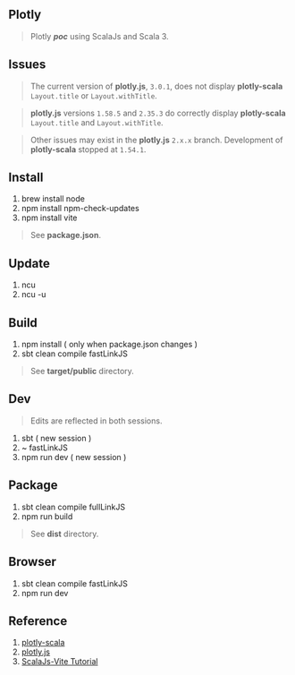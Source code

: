 Plotly
------
>Plotly ***poc*** using ScalaJs and Scala 3.

Issues
------
>The current version of **plotly.js**, ```3.0.1```, does not display **plotly-scala** ```Layout.title``` or ```Layout.withTitle```.

>**plotly.js** versions ```1.58.5``` and ```2.35.3``` do correctly display **plotly-scala** ```Layout.title``` and ```Layout.withTitle```.

>Other issues may exist in the **plotly.js** ```2.x.x``` branch. Development of **plotly-scala** stopped at ```1.54.1```.

Install
-------
1. brew install node
2. npm install npm-check-updates
3. npm install vite
>See **package.json**.

Update
------
1. ncu
2. ncu -u

Build
-----
1. npm install ( only when package.json changes )
2. sbt clean compile fastLinkJS
>See **target/public** directory.

Dev
---
>Edits are reflected in both sessions.
1. sbt ( new session )
2. ~ fastLinkJS
3. npm run dev ( new session )

Package
-------
1. sbt clean compile fullLinkJS
2. npm run build
>See **dist** directory.

Browser
-------
1. sbt clean compile fastLinkJS
2. npm run dev

Reference
---------
1. [plotly-scala](https://github.com/alexarchambault/plotly-scala)
2. [plotly.js](https://www.npmjs.com/package/plotly.js/v/1.47.4?activeTab=versions)
3. [ScalaJs-Vite Tutorial](https://www.scala-js.org/doc/tutorial/scalajs-vite.html)